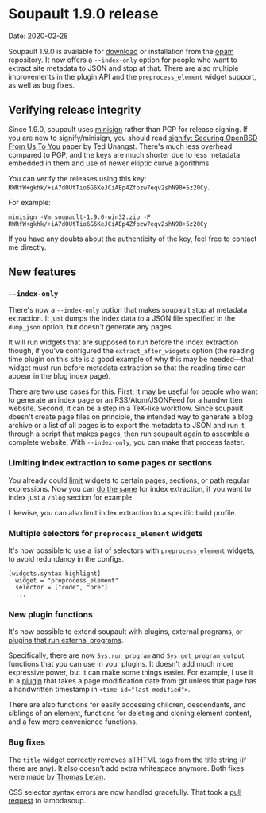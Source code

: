 <h1 id="post-title">Soupault 1.9.0 release</h1>

<p>Date: <time id="post-date">2020-02-28</time> </p>

<p id="post-excerpt">
Soupault 1.9.0 is available for <a href="https://files.baturin.org/software/soupault/1.9.0/">download</a>
or installation from the <a href="https://opam.ocaml.org">opam</a> repository.
It now offers a <code>--index-only</code> option for people who want to extract site metadata to JSON
and stop at that. There are also multiple improvements in the plugin API and the <code>preprocess_element</code> widget support,
as well as bug fixes.
</p>

## Verifying release integrity

Since 1.9.0, soupault uses <a href="https://jedisct1.github.io/minisign/">minisign</a> rather than PGP for release signing.
If you are new to signify/minisign, you should read
<a href="https://www.openbsd.org/papers/bsdcan-signify.html">signify: Securing OpenBSD From Us To You</a> paper by Ted Unangst.
There's much less overhead compared to PGP, and the keys are much shorter due to less metadata embedded in them and use of
newer elliptic curve algorithms.

You can verify the releases using this key: `RWRfW+gkhk/+iA7dOUtTio6G6KeJCiAEp4Zfozw7eqv2shN90+5z20Cy`.

For example:

```
minisign -Vm soupault-1.9.0-win32.zip -P RWRfW+gkhk/+iA7dOUtTio6G6KeJCiAEp4Zfozw7eqv2shN90+5z20Cy
```

If you have any doubts about the authenticity of the key, feel free to contact me directly.

## New features

### `--index-only`

There's now a `--index-only` option that makes soupault stop at metadata extraction. It just dumps the index data
to a JSON file specified in the `dump_json` option, but doesn't generate any pages.

It will run widgets that are supposed to run before the index extraction though, if you've configured the
`extract_after_widgets` option (the reading time plugin on this site is a good example of why this may be needed—that widget
must run before metadata extraction so that the reading time can appear in the blog index page).

There are two use cases for this. First, it may be useful for people who want to generate an index page or an RSS/Atom/JSONFeed
for a handwritten website. Second, it can be a step in a TeX-like workflow. Since soupault doesn't create page files on principle,
the intended way to generate a blog archive or a list of all pages is to export the metadata to JSON and run it through
a script that makes pages, then run soupault again to assemble a complete website. With `--index-only`, you can make
that process faster.

### Limiting index extraction to some pages or sections

You already could <a href="/reference-manual/#limiting-widgets-to-pages-or-sections">limit</a> widgets to certain pages, sections, or path regular expressions.
Now you can <a href="/reference-manual/#limiting-index-extraction-to-pages-or-sections">do the same</a> for index extraction, if you want to index
just a `/blog` section for example.

Likewise, you can also limit index extraction to a specific build profile.

### Multiple selectors for `preprocess_element` widgets

It's now possible to use a list of selectors with `preprocess_element` widgets, to avoid redundancy in the configs.

```
[widgets.syntax-highlight]
  widget = "preprocess_element"
  selector = ["code", "pre"]
  ...
```

### New plugin functions

It's now possible to extend soupault with plugins, external programs, or 
<a href="https://tvtropes.org/pmwiki/pmwiki.php/Main/BreadEggsBreadedEggs">plugins that run external programs</a>.

Specifically, there are now `Sys.run_program` and `Sys.get_program_output` functions that you
can use in your plugins. It doesn't add much more expressive power, but it can make some things easier.
For example, I use it in a <a href="/plugins/#git-timestamp">plugin</a> that takes a page modification date from git unless that page has a handwritten
timestamp in `<time id="last-modified">`.

There are also functions for easily accessing children, descendants, and siblings of an element, functions for deleting and cloning element content,
and a few more convenience functions.

### Bug fixes

The `title` widget correctly removes all HTML tags from the title string (if there are any). It also doesn't add extra whitespace anymore.
Both fixes were made by <a href="https://soap.coffee/~lthms/">Thomas Letan</a>.

CSS selector syntax errors are now handled gracefully. That took a <a href="https://github.com/aantron/lambdasoup/pull/31">pull request</a>
to lambdasoup.
